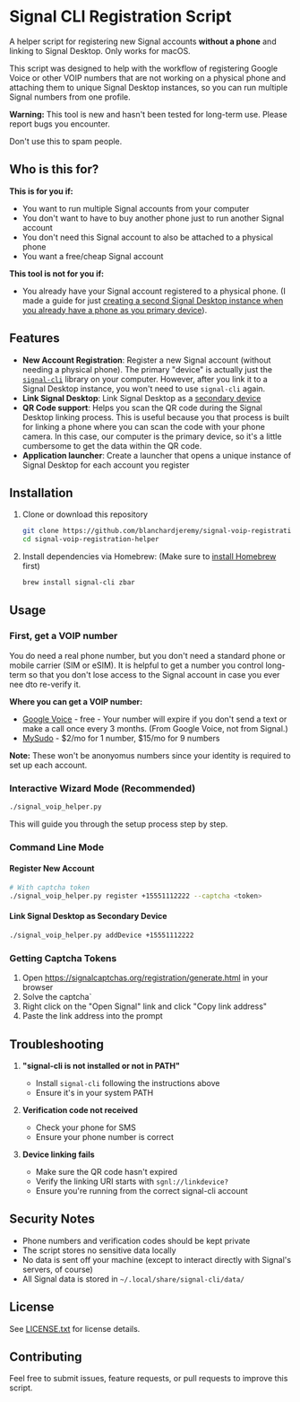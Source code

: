 # Signal CLI Registration Script

A helper script for registering new Signal accounts **without a phone** and linking to Signal Desktop. Only works for macOS.

This script was designed to help with the workflow of registering Google Voice or other VOIP numbers that are not working on a physical phone and attaching them to unique Signal Desktop instances, so you can run multiple Signal numbers from one profile.

**Warning:** This tool is new and hasn't been tested for long-term use. Please report bugs you encounter.

Don't use this to spam people.

## Who is this for?

**This is for you if:**

* You want to run multiple Signal accounts from your computer
* You don't want to have to buy another phone just to run another Signal account
* You don't need this Signal account to also be attached to a physical phone
* You want a free/cheap Signal account

**This tool is not for you if:**

* You already have your Signal account registered to a physical phone. (I made a guide for just [creating a second Signal Desktop instance when you already have a phone as you primary device](https://github.com/blanchardjeremy/signal-voip-registration-helper/wiki/How-to-run-multiple-Signal-Desktop-instances-on-macOS)).

## Features

* **New Account Registration**: Register a new Signal account (without needing a physical phone). The primary "device" is actually just the [`signal-cli`](https://github.com/AsamK/signal-cli) library on your computer. However, after you link it to a Signal Desktop instance, you won't need to use `signal-cli` again.
* **Link Signal Desktop**: Link Signal Desktop as a [secondary device](https://support.signal.org/hc/en-us/articles/360007320551-Linked-Devices)
* **QR Code support**: Helps you scan the QR code during the Signal Desktop linking process. This is useful because you that process is built for linking a phone where you can scan the code with your phone camera. In this case, our computer is the primary device, so it's a little cumbersome to get the data within the QR code.
* **Application launcher**: Create a launcher that opens a unique instance of Signal Desktop for each account you register

## Installation

1. Clone or download this repository

   ```bash
   git clone https://github.com/blanchardjeremy/signal-voip-registration-helper
   cd signal-voip-registration-helper
   ```

2. Install dependencies via Homebrew: (Make sure to [install Homebrew](https://brew.sh/) first)

   ```bash
   brew install signal-cli zbar
   ```

## Usage

### First, get a VOIP number

You do need a real phone number, but you don't need a standard phone or mobile carrier (SIM or eSIM). It is helpful to get a number you control long-term so that you don't lose access to the Signal account in case you ever nee dto re-verify it.

**Where you can get a VOIP number:**

* [Google Voice](https://workspace.google.com/products/voice/) - free - Your number will expire if you don't send a text or make a call once every 3 months. (From Google Voice, not from Signal.)
* [MySudo](https://anonyome.com/individuals/mysudo/) - $2/mo for 1 number, $15/mo for 9 numbers

**Note:** These won't be anonyomus numbers since your identity is required to set up each account.

### Interactive Wizard Mode (Recommended)

```bash
./signal_voip_helper.py
```

This will guide you through the setup process step by step.

### Command Line Mode

#### Register New Account

```bash
# With captcha token
./signal_voip_helper.py register +15551112222 --captcha <token>
```

#### Link Signal Desktop as Secondary Device

```bash
./signal_voip_helper.py addDevice +15551112222
```

### Getting Captcha Tokens

1. Open <https://signalcaptchas.org/registration/generate.html> in your browser
2. Solve the captcha`
3. Right click on the "Open Signal" link and click "Copy link address"
4. Paste the link address into the prompt

## Troubleshooting

1. **"signal-cli is not installed or not in PATH"**
   * Install `signal-cli` following the instructions above
   * Ensure it's in your system PATH

2. **Verification code not received**
   * Check your phone for SMS
   * Ensure your phone number is correct

3. **Device linking fails**
   * Make sure the QR code hasn't expired
   * Verify the linking URI starts with `sgnl://linkdevice?`
   * Ensure you're running from the correct signal-cli account

## Security Notes

* Phone numbers and verification codes should be kept private
* The script stores no sensitive data locally
* No data is sent off your machine (except to interact directly with Signal's servers, of course)
* All Signal data is stored in `~/.local/share/signal-cli/data/`

## License

See [LICENSE.txt](./LICENSE.txt) for license details.

## Contributing

Feel free to submit issues, feature requests, or pull requests to improve this script.
